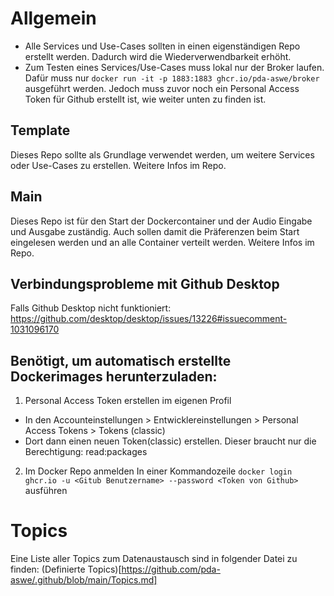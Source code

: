 # Allgemein
- Alle Services und Use-Cases sollten in einen eigenständigen Repo erstellt werden. Dadurch wird die Wiederverwendbarkeit erhöht.
- Zum Testen eines Services/Use-Cases muss lokal nur der Broker laufen. Dafür muss nur `docker run -it -p 1883:1883 ghcr.io/pda-aswe/broker` ausgeführt werden. Jedoch muss zuvor noch ein Personal Access Token für Github erstellt ist, wie weiter unten zu finden ist.

## Template
Dieses Repo sollte als Grundlage verwendet werden, um weitere Services oder Use-Cases zu erstellen. Weitere Infos im Repo.

## Main
Dieses Repo ist für den Start der Dockercontainer und der Audio Eingabe und Ausgabe zuständig. Auch sollen damit die Präferenzen beim Start eingelesen werden und an alle Container verteilt werden. Weitere Infos im Repo.

## Verbindungsprobleme mit Github Desktop
Falls Github Desktop nicht funktioniert: https://github.com/desktop/desktop/issues/13226#issuecomment-1031096170

## Benötigt, um automatisch erstellte Dockerimages herunterzuladen:
1. Personal Access Token erstellen im eigenen Profil
  - In den Accounteinstellungen > Entwicklereinstellungen > Personal Access Tokens > Tokens (classic)
  - Dort dann einen neuen Token(classic) erstellen. Dieser braucht nur die Berechtigung: read:packages
2. Im Docker Repo anmelden
  In einer Kommandozeile `docker login ghcr.io -u <Gitub Benutzername> --password <Token von Github>` ausführen

# Topics
Eine Liste aller Topics zum Datenaustausch sind in folgender Datei zu finden: (Definierte Topics)[https://github.com/pda-aswe/.github/blob/main/Topics.md]
